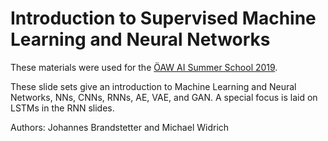 # Introduction to Supervised Machine Learning and Neural Networks
These materials were used for the [ÖAW AI Summer School 2019](https://indico.hephy.oeaw.ac.at/event/431).

These slide sets give an introduction to Machine Learning and Neural Networks, NNs, CNNs, RNNs, AE, VAE, and GAN.
A special focus is laid on LSTMs in the RNN slides.

Authors: Johannes Brandstetter and Michael Widrich